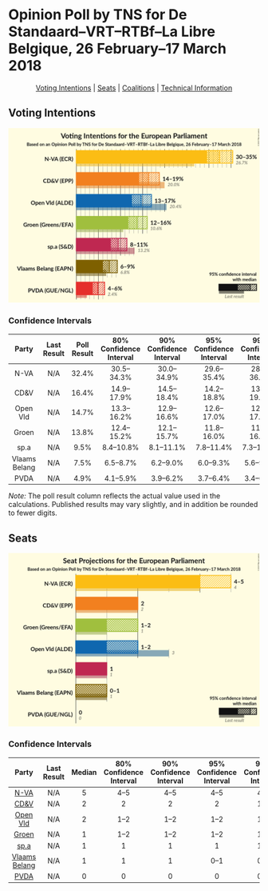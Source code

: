 # Opinion Poll by TNS for De Standaard–VRT–RTBf–La Libre Belgique, 26 February–17 March 2018

<p align="center"><a href="#voting-intentions">Voting Intentions</a> | <a href="#seats">Seats</a> | <a href="#coalitions">Coalitions</a> | <a href="#technical-information">Technical Information</a></p>

## Voting Intentions

![Graph with voting intentions not yet produced](2018-03-17-TNS.png "Voting Intentions")

### Confidence Intervals

| Party | Last Result | Poll Result | 80% Confidence Interval | 90% Confidence Interval | 95% Confidence Interval | 99% Confidence Interval |
|:-----:|:-----------:|:-----------:|:-----------------------:|:-----------------------:|:-----------------------:|:-----------------------:|
| N-VA | N/A | 32.4% | 30.5–34.3% |30.0–34.9% |29.6–35.4% |28.7–36.3% |
| CD&V | N/A | 16.4% | 14.9–17.9% |14.5–18.4% |14.2–18.8% |13.5–19.6% |
| Open Vld | N/A | 14.7% | 13.3–16.2% |12.9–16.6% |12.6–17.0% |12.0–17.7% |
| Groen | N/A | 13.8% | 12.4–15.2% |12.1–15.7% |11.8–16.0% |11.2–16.8% |
| sp.a | N/A | 9.5% | 8.4–10.8% |8.1–11.1% |7.8–11.4% |7.3–12.1% |
| Vlaams Belang | N/A | 7.5% | 6.5–8.7% |6.2–9.0% |6.0–9.3% |5.6–9.9% |
| PVDA | N/A | 4.9% | 4.1–5.9% |3.9–6.2% |3.7–6.4% |3.4–6.9% |

*Note:* The poll result column reflects the actual value used in the calculations. Published results may vary slightly, and in addition be rounded to fewer digits.

## Seats

![Graph with seats not yet produced](2018-03-17-TNS-seats.png "Seats")

### Confidence Intervals

| Party | Last Result | Median | 80% Confidence Interval | 90% Confidence Interval | 95% Confidence Interval | 99% Confidence Interval |
|:-----:|:-----------:|:------:|:-----------------------:|:-----------------------:|:-----------------------:|:-----------------------:|
| <a href="#n-va">N-VA</a> | N/A | 5 | 4–5 |4–5 |4–5 |4–6 |
| <a href="#cd&v">CD&V</a> | N/A | 2 | 2 |2 |2 |1–3 |
| <a href="#open-vld">Open Vld</a> | N/A | 2 | 1–2 |1–2 |1–2 |1–3 |
| <a href="#groen">Groen</a> | N/A | 1 | 1–2 |1–2 |1–2 |1–2 |
| <a href="#sp.a">sp.a</a> | N/A | 1 | 1 |1 |1 |1–2 |
| <a href="#vlaams-belang">Vlaams Belang</a> | N/A | 1 | 1 |1 |0–1 |0–1 |
| <a href="#pvda">PVDA</a> | N/A | 0 | 0 |0 |0 |0–1 |

